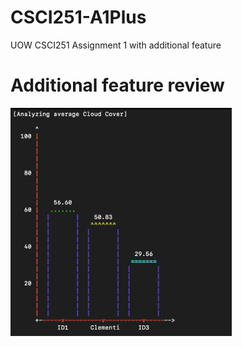 # CSCI251-A1Plus
UOW CSCI251 Assignment 1 with additional feature

# Additional feature review
![Bar Chart](Screenshot%202024-01-27%20180141.png)
